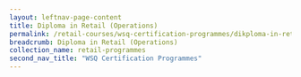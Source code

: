 ```yaml
---
layout: leftnav-page-content
title: Diploma in Retail (Operations)
permalink: /retail-courses/wsq-certification-programmes/dikploma-in-retail-operations
breadcrumb: Diploma in Retail (Operations)
collection_name: retail-programmes
second_nav_title: "WSQ Certification Programmes"
---
```

